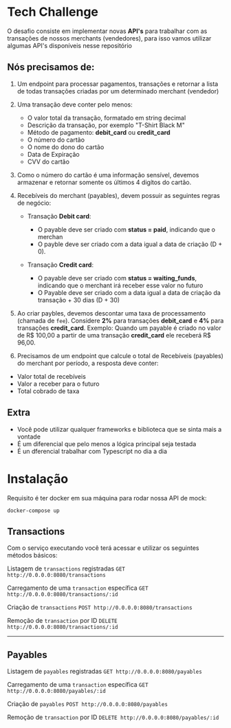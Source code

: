 # Tech Challenge
O desafio consiste em implementar novas **API's** para trabalhar com as transações de nossos merchants (vendedores),
para isso vamos utilizar algumas API's disponíveis nesse repositório

## Nós precisamos de:

1. Um endpoint para processar pagamentos, transações e retornar a lista de todas transações criadas por um determinado merchant (vendedor)

2. Uma transação deve conter pelo menos:
    * O valor total da transação, formatado em string decimal
    * Descrição da transação, por exemplo "T-Shirt Black M"
    * Método de pagamento: **debit_card** ou **credit_card**
    * O número do cartão
    * O nome do dono do cartão
    * Data de Expiração
    * CVV do cartão

3. Como o número do cartão é uma informação sensível, devemos armazenar e retornar somente os últimos 4 digítos do cartão.

4. Recebíveis do merchant (payables), devem possuir as seguintes regras de negócio:
    * Transação **Debit card**:
      * O payable deve ser criado com **status = paid**, indicando que o merchan
      * O payble deve ser criado com a data igual a data de criação (D + 0).

    * Transação **Credit card**:
      * O payable deve ser criado com **status = waiting_funds**, indicando que o merchant irá receber esse valor no futuro
      * O Payable deve ser criado com a data igual a data de criação da transação  + 30 dias (D + 30)

5. Ao criar paybles, devemos descontar uma taxa de processamento (chamada de `fee`). Considere **2%** para transações **debit_card**
e **4%** para transações **credit_card**. Exemplo: Quando um payable é criado no valor de R$ 100,00 a partir de uma transação **credit_card**  ele receberá R$ 96,00.

6. Precisamos de um endpoint que calcule o total de Recebíveis (payables) do merchant por período, a resposta deve conter:
  * Valor total de recebíveis
  * Valor a receber para o futuro
  * Total cobrado de taxa 

## Extra
- Você pode utilizar qualquer frameworks e biblioteca que se sinta mais a vontade
- É um diferencial que pelo menos a lógica principal seja testada
- É un dferencial trabalhar com Typescript no dia a dia



# Instalação
Requisito é ter docker em sua máquina para rodar nossa API de mock:

```
docker-compose up
```

## Transactions
Com o serviço executando você terá acessar e utilizar os seguintes métodos básicos:

Listagem de `transactions` registradas
`GET http://0.0.0.0:8080/transactions`

Carregamento de uma `transaction` específica
`GET http://0.0.0.0:8080/transactions/:id`

Criação de `transactions`
`POST http://0.0.0.0:8080/transactions`

Remoção de `transaction` por ID
`DELETE http://0.0.0.0:8080/transactions/:id`

---

## Payables
Listagem de `payables` registradas
`GET http://0.0.0.0:8080/payables`

Carregamento de uma `transaction` específica
`GET http://0.0.0.0:8080/payables/:id`

Criação de `payables`
`POST http://0.0.0.0:8080/payables`

Remoção de `transaction` por ID
`DELETE http://0.0.0.0:8080/payables/:id`

